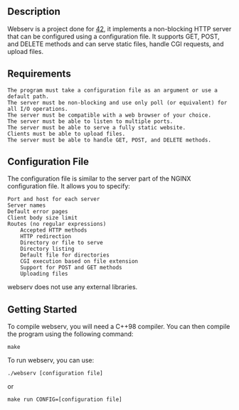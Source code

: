 ## Description

Webserv is a project done for [42](https://www.42lisboa.com/), it implements a non-blocking HTTP server that can be configured using a configuration file. It supports GET, POST, and DELETE methods and can serve static files, handle CGI requests, and upload files.

## Requirements

    The program must take a configuration file as an argument or use a default path.
    The server must be non-blocking and use only poll (or equivalent) for all I/O operations.
    The server must be compatible with a web browser of your choice.
    The server must be able to listen to multiple ports.
    The server must be able to serve a fully static website.
    Clients must be able to upload files.
    The server must be able to handle GET, POST, and DELETE methods.

## Configuration File

The configuration file is similar to the server part of the NGINX configuration file. It allows you to specify:

    Port and host for each server
    Server names
    Default error pages
    Client body size limit
    Routes (no regular expressions)
        Accepted HTTP methods
        HTTP redirection
        Directory or file to serve
        Directory listing
        Default file for directories
        CGI execution based on file extension
        Support for POST and GET methods
        Uploading files

webserv does not use any external libraries.

## Getting Started

To compile webserv, you will need a C++98 compiler. You can then compile the program using the following command:

    make

To run webserv, you can use:

    ./webserv [configuration file]

or

    make run CONFIG=[configuration file]


